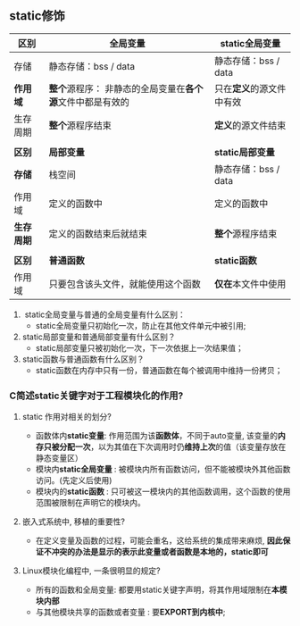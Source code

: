 ## static修饰

| 区别         | 全局变量                                                     | static全局变量             |
| ------------ | ------------------------------------------------------------ | -------------------------- |
| 存储         | 静态存储：bss / data                                         | 静态存储：bss / data       |
| **作用域**   | **整个**源程序： 非静态的全局变量在**各个源**文件中都是有效的 | 只在**定义**的源文件中有效 |
| 生存周期     | **整个**源程序结束                                           | **定义**的源文件结束       |
|              |                                                              |                            |
| **区别**     | **局部变量**                                                 | **static局部变量**         |
| **存储**     | 栈空间                                                       | 静态存储：bss / data       |
| 作用域       | 定义的函数中                                                 | 定义的函数中               |
| **生存周期** | 定义的函数结束后就结束                                       | **整个**源程序结束         |
|              |                                                              |                            |
| **区别**     | **普通函数**                                                 | **static函数**             |
| 作用域       | 只要包含该头文件，就能使用这个函数                           | **仅在**本文件中使用       |

1. ​    static全局变量与普通的全局变量有什么区别：
   - static全局变量只初始化一次，防止在其他文件单元中被引用;
2. static局部变量和普通局部变量有什么区别？
   - static局部变量只被初始化一次，下一次依据上一次结果值；
3. static函数与普通函数有什么区别？
   - static函数在内存中只有一份，普通函数在每个被调用中维持一份拷贝；

### C简述static关键字对于工程模块化的作用?

1. static 作用对相关的划分? 

   - 函数体内**static变量**:  作用范围为该**函数体**，不同于auto变量, 该变量的**内存只被分配一次**，以为其值在下次调用时仍**维持上次**的值（该变量存放在静态变量区）
   - 模块内**static全局变量** :  被模块内所有函数访问，但不能被模块外其他函数访问。(先定义后使用)
   - 模块内的**static函数**  :  只可被这一模块内的其他函数调用，这个函数的使用范围被限制在声明它的模块内。

2. 嵌入式系统中, 移植的重要性?

   - 在定义变量及函数的过程，可能会重名，这给系统的集成带来麻烦, **因此保证不冲突的办法是显示的表示此变量或者函数是本地的，static即可**

3. Linux模块化编程中, 一条很明显的规定?

   - 所有的函数和全局变量: 都要用static关键字声明，将其作用域限制在**本模块内部**
   - 与其他模块共享的函数或者变量 :  要**EXPORT到内核中**;

   


